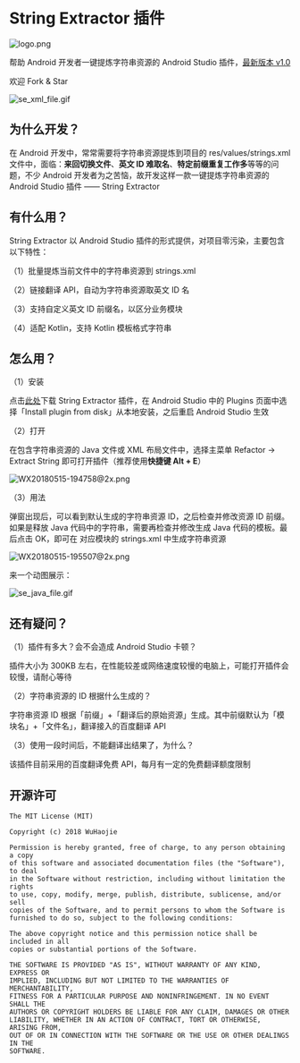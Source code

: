 # String Extractor 插件

![logo.png](http://cdn.wuhaojie.top/logo.png)

帮助 Android 开发者一键提炼字符串资源的 Android Studio 插件，[最新版本 v1.0](https://github.com/a-voyager/StringExtractor/raw/master/release/StringExtractor.zip)

欢迎 Fork & Star

![se_xml_file.gif](http://cdn.wuhaojie.top/se_xml_file.gif)

## 为什么开发？

在 Android 开发中，常常需要将字符串资源提炼到项目的 res/values/strings.xml 文件中，面临：**来回切换文件**、**英文 ID 难取名**、**特定前缀重复工作多**等等的问题，不少 Android 开发者为之苦恼，故开发这样一款一键提炼字符串资源的 Android Studio 插件 —— String Extractor

## 有什么用？

String Extractor 以 Android Studio 插件的形式提供，对项目零污染，主要包含以下特性：

（1）批量提炼当前文件中的字符串资源到 strings.xml

（2）链接翻译 API，自动为字符串资源取英文 ID 名

（3）支持自定义英文 ID 前缀名，以区分业务模块

（4）适配 Kotlin，支持 Kotlin 模板格式字符串



## 怎么用？

（1）安装

点击[此处](https://github.com/a-voyager/StringExtractor/raw/master/release/StringExtractor.zip)下载 String Extractor 插件，在 Android Studio 中的 Plugins 页面中选择「Install plugin from disk」从本地安装，之后重启 Android Studio 生效

（2）打开

在包含字符串资源的 Java 文件或 XML 布局文件中，选择主菜单 Refactor -> Extract String 即可打开插件（推荐使用**快捷键 Alt + E**）

![WX20180515-194758@2x.png](http://cdn.wuhaojie.top/WX20180515-194758@2x.png)

（3）用法

弹窗出现后，可以看到默认生成的字符串资源 ID，之后检查并修改资源 ID 前缀。如果是释放 Java 代码中的字符串，需要再检查并修改生成 Java 代码的模板。最后点击 OK，即可在 对应模块的 strings.xml 中生成字符串资源

![WX20180515-195507@2x.png](http://cdn.wuhaojie.top/WX20180515-195507@2x.png)

来一个动图展示：

![se_java_file.gif](http://cdn.wuhaojie.top/se_java_file.gif)



## 还有疑问？

（1）插件有多大？会不会造成 Android Studio 卡顿？

插件大小为 300KB 左右，在性能较差或网络速度较慢的电脑上，可能打开插件会较慢，请耐心等待

（2）字符串资源的 ID 根据什么生成的？

字符串资源 ID 根据「前缀」+「翻译后的原始资源」生成。其中前缀默认为「模块名」+「文件名」，翻译接入的百度翻译 API

（3）使用一段时间后，不能翻译出结果了，为什么？

该插件目前采用的百度翻译免费 API，每月有一定的免费翻译额度限制


## 开源许可
    The MIT License (MIT)
    
    Copyright (c) 2018 WuHaojie
    
    Permission is hereby granted, free of charge, to any person obtaining a copy
    of this software and associated documentation files (the "Software"), to deal
    in the Software without restriction, including without limitation the rights
    to use, copy, modify, merge, publish, distribute, sublicense, and/or sell
    copies of the Software, and to permit persons to whom the Software is
    furnished to do so, subject to the following conditions:
    
    The above copyright notice and this permission notice shall be included in all
    copies or substantial portions of the Software.
    
    THE SOFTWARE IS PROVIDED "AS IS", WITHOUT WARRANTY OF ANY KIND, EXPRESS OR
    IMPLIED, INCLUDING BUT NOT LIMITED TO THE WARRANTIES OF MERCHANTABILITY,
    FITNESS FOR A PARTICULAR PURPOSE AND NONINFRINGEMENT. IN NO EVENT SHALL THE
    AUTHORS OR COPYRIGHT HOLDERS BE LIABLE FOR ANY CLAIM, DAMAGES OR OTHER
    LIABILITY, WHETHER IN AN ACTION OF CONTRACT, TORT OR OTHERWISE, ARISING FROM,
    OUT OF OR IN CONNECTION WITH THE SOFTWARE OR THE USE OR OTHER DEALINGS IN THE
    SOFTWARE.

